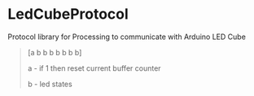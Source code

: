 # LedCubeProtocol
Protocol library for Processing to communicate with Arduino LED Cube

>[a b b b b b b b]
>
>a - if 1 then reset current buffer counter
>
>b - led states
